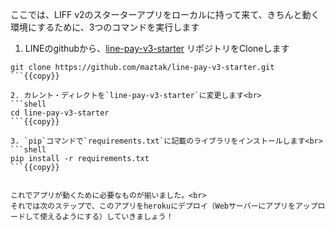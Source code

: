 ここでは、LIFF v2のスターターアプリをローカルに持って来て、きちんと動く環境にするために、3つのコマンドを実行します

1. LINEのgithubから、[line-pay-v3-starter](https://github.com/maztak/line-pay-v3-starter) リポジトリをCloneします<br>
```shell
git clone https://github.com/maztak/line-pay-v3-starter.git
```{{copy}}

2. カレント・ディレクトを`line-pay-v3-starter`に変更します<br>
```shell
cd line-pay-v3-starter
```{{copy}}

3. `pip`コマンドで`requirements.txt`に記載のライブラリをインストールします<br>
```shell
pip install -r requirements.txt
```{{copy}}


これでアプリが動くために必要なものが揃いました。<br>
それでは次のステップで、このアプリをherokuにデプロイ（Webサーバーにアプリをアップロードして使えるようにする）していきましょう！
